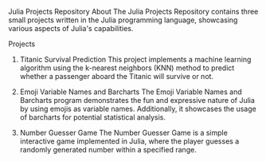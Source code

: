 Julia Projects Repository
About
The Julia Projects Repository contains three small projects written in the Julia programming language, showcasing various aspects of Julia's capabilities.

Projects
1. Titanic Survival Prediction
This project implements a machine learning algorithm using the k-nearest neighbors (KNN) method to predict whether a passenger aboard the Titanic will survive or not.

2. Emoji Variable Names and Barcharts
The Emoji Variable Names and Barcharts program demonstrates the fun and expressive nature of Julia by using emojis as variable names. Additionally, it showcases the usage of barcharts for potential statistical analysis.

3. Number Guesser Game
The Number Guesser Game is a simple interactive game implemented in Julia, where the player guesses a randomly generated number within a specified range.
